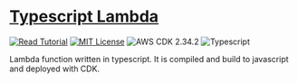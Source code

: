 # [Typescript Lambda](https://apoorv.blog/typescript-lambda-cdk/)

[![Read Tutorial](https://badgen.now.sh/badge/Read/Tutorial/purple)](https://apoorv.blog/typescript-lambda-cdk/)
[![MIT License](https://badgen.now.sh/badge/License/MIT/blue)](https://github.com/apoorvmote/cdk-examples/blob/master/License.md)
![AWS CDK 2.34.2](https://badgen.net/badge/aws-cdk/2.34.2/yellow)
![Typescript](https://badgen.net/badge/icon/typescript?icon=typescript&label)

Lambda function written in typescript. It is compiled and build to javascript and deployed with CDK. 